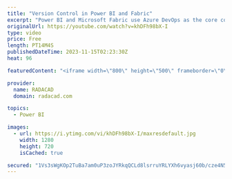 ```yaml
---
title: "Version Control in Power BI and Fabric"
excerpt: "Power BI and Microsoft Fabric use Azure DevOps as the core component for their version and source control. The integration with Azure DevOps and Git helps maintain a copy of the source code and version it. It allows access to it anytime needed, plus the multi-development aspect added. In this article"
originalUrl: https://youtube.com/watch?v=khDFh98bX-I
type: video
price: Free
length: PT14M4S
publishedDateTime: 2023-11-15T02:23:30Z
heat: 96

featuredContent: "<iframe width=\"800\" height=\"500\" frameborder=\"0\" src=\"https://www.youtube.com/embed/khDFh98bX-I\" allow=\"accelerometer; autoplay; encrypted-media; gyroscope; picture-in-picture\" allowfullscreen></iframe>"

provider:
  name: RADACAD
  domain: radacad.com

topics:
  - Power BI

images:
  - url: https://i.ytimg.com/vi/khDFh98bX-I/maxresdefault.jpg
    width: 1280
    height: 720
    isCached: true

secured: "1Vs3sWgKOp2TuBa7am0uP3zoJYRkqQCLd8lsrruYRLYXh6vyasj60b/cze4N5+hmYyoRWeacH4CSTOlJJlqXDZGsneVEnpo1Z62IMKeO8nSEMnJYBJlqnyLwX8OcRC+neHLImeMkqb7Isy/y2W7Y8Gh00yYCIBnorE8Q4uvXml14s71lNg5Et4knu32EzTQS5RZeY1yLYFefmLEohS/UveYcy3DJ1Boo45Y147RmoSI3hdJSWWAVUY2wlxUpzkGCGo5YnikQdRgD9fYdSkVf1V9xUq+h1CYoi8rLexolmV/vsRqYrll9p8GSVgX6Xaw9dt/cu4JPnxreXwM9Dm6NdPbJUW2E4Gruhc5zK933vsf6GgrDEsOADNTh5KTzdhluLYsfpX/suKttBmc32F45BxUyopaqN2AUStJ9TLSQ60Y=;pvlz6PWS+0fQIXhER0jfzA=="
---
```


